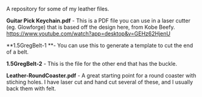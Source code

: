 A repository for some of my leather files.

**Guitar Pick Keychain.pdf** - This is a PDF file you can use in a laser cutter (eg. Glowforge) that is based off the design here, from Kobe Beefy. 
https://www.youtube.com/watch?app=desktop&v=GEHz62HjenU

**1.5GregBelt-1 **- You can use this to generate a template to cut the end of a belt.

**1.5GregBelt-2** - This is the file for the other end that has the buckle.

**Leather-RoundCoaster.pdf** - A great starting point for a round coaster with stiching holes. I have laser cut and hand cut several of these, and I usually back them with felt. 


